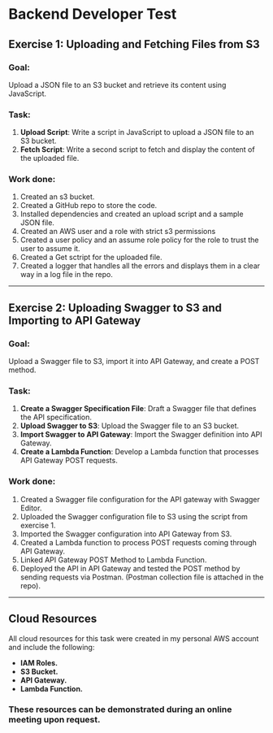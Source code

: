 # Backend Developer Test



## Exercise 1: Uploading and Fetching Files from S3

### Goal:
Upload a JSON file to an S3 bucket and retrieve its content using JavaScript.

### Task:
1. **Upload Script**: Write a script in JavaScript to upload a JSON file to an S3 bucket.
2. **Fetch Script**: Write a second script to fetch and display the content of the uploaded file.

### Work done:
1. Created an s3 bucket.
2. Created a GitHub repo to store the code.
3. Installed dependencies and created an upload script and a sample JSON file.
4. Created an AWS user and a role with strict s3 permissions
5. Created a user policy and an assume role policy for the role to trust the user to assume it.
6. Created a Get sctript for the uploaded file.
7. Created a logger that handles all the errors and displays them in a clear way in a log file in the repo.

___

## Exercise 2: Uploading Swagger to S3 and Importing to API Gateway

### Goal:
Upload a Swagger file to S3, import it into API Gateway, and create a POST method.

### Task:
1. **Create a Swagger Specification File**: Draft a Swagger file that defines the API specification.
2. **Upload Swagger to S3**: Upload the Swagger file to an S3 bucket.
3. **Import Swagger to API Gateway**: Import the Swagger definition into API Gateway.
4. **Create a Lambda Function**: Develop a Lambda function that processes API Gateway POST requests.

### Work done:
1. Created a Swagger file configuration for the API gateway with Swagger Editor.
2. Uploaded the Swagger configuration file to S3 using the script from exercise 1.
3. Imported the Swagger configuration into API Gateway from S3.
4. Created a Lambda function to process POST requests coming through API Gateway.
5. Linked API Gateway POST Method to Lambda Function.
6. Deployed the API in API Gateway and tested the POST method by sending requests via Postman. (Postman collection file is attached in the repo).

___

## Cloud Resources
All cloud resources for this task were created in my personal AWS account and include the following:
- **IAM Roles.**
- **S3 Bucket.**
- **API Gateway.**
- **Lambda Function.**
  
### These resources can be demonstrated during an online meeting upon request.











   


